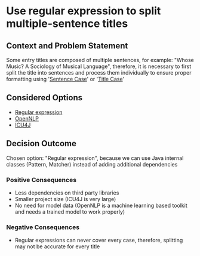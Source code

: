 # Use regular expression to split multiple-sentence titles

## Context and Problem Statement

Some entry titles are composed of multiple sentences, for example: "Whose Music? A Sociology of Musical Language", therefore, it is necessary to first split the title into sentences and process them individually to ensure proper formatting using '[Sentence Case](https://en.wiktionary.org/wiki/sentence_case)' or '[Title Case](https://en.wiktionary.org/wiki/title_case#English)'

## Considered Options

* [Regular expression](https://docs.oracle.com/javase/tutorial/essential/regex/)
* [OpenNLP](https://opennlp.apache.org/)
* [ICU4J](http://site.icu-project.org/home)

## Decision Outcome

Chosen option: "Regular expression", because we can use Java internal classes (Pattern, Matcher) instead of adding additional dependencies

### Positive Consequences

* Less dependencies on third party libraries
* Smaller project size (ICU4J is very large)
* No need for model data (OpenNLP is a machine learning based toolkit and needs a trained model to work properly)

### Negative Consequences

* Regular expressions can never cover every case, therefore, splitting may not be accurate for every title
